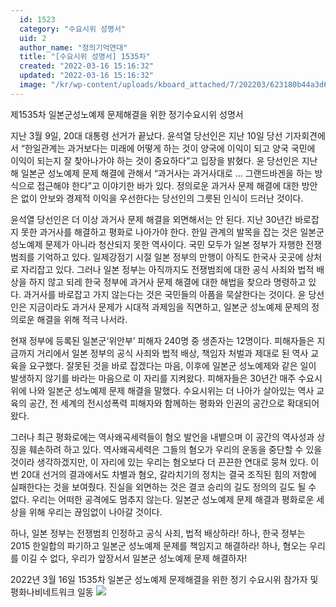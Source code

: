 ```yaml
---
  id: 1523
  category: "수요시위 성명서"
  uid: 2
  author_name: "정의기억연대"
  title: "[수요시위 성명서] 1535차"
  created: "2022-03-16 15:16:32"
  updated: "2022-03-16 15:16:32"
  image: "/kr/wp-content/uploads/kboard_attached/7/202203/623180b44a3d67444645.jpg"
---
```

제1535차 일본군성노예제 문제해결을 위한 정기수요시위 성명서

 지난 3월 9일, 20대 대통령 선거가 끝났다. 윤석열 당선인은 지난 10일 당선 기자회견에서 “한일관계는 과거보다는 미래에 어떻게 하는 것이 양국에 이익이 되고 양국 국민에 이익이 되는지 잘 찾아나가야 하는 것이 중요하다”고 입장을 밝혔다. 윤 당선인은 지난해 일본군 성노예제 문제 해결에 관해서 “과거사는 과거사대로 … 그랜드바겐을 하는 방식으로 접근해야 한다”고 이야기한 바가 있다. 정의로운 과거사 문제 해결에 대한 방안은 없이 안보와 경제적 이익을 우선한다는 당선인의 그릇된 인식이 드러난 것이다.

 윤석열 당선인은 더 이상 과거사 문제 해결을 외면해서는 안 된다. 지난 30년간 바로잡지 못한 과거사를 해결하고 평화로 나아가야 한다. 한일 관계의 발목을 잡는 것은 일본군 성노예제 문제가 아니라 청산되지 못한 역사이다. 국민 모두가 일본 정부가 자행한 전쟁범죄를 기억하고 있다. 일제강점기 시절 일본 정부의 만행이 아직도 한국사 곳곳에 상처로 자리잡고 있다. 그러나 일본 정부는 아직까지도 전쟁범죄에 대한 공식 사죄와 법적 배상을 하지 않고 되레 한국 정부에 과거사 문제 해결에 대한 해법을 찾으라 명령하고 있다. 과거사를 바로잡고 가지 않는다는 것은 국민들의 아픔을 묵살한다는 것이다. 윤 당선인은 지금이라도 과거사 문제가 시대적 과제임을 직면하고, 일본군 성노예제 문제의 정의로운 해결을 위해 적극 나서라.

 현재 정부에 등록된 일본군‘위안부’ 피해자 240명 중 생존자는 12명이다. 피해자들은 지금까지 거리에서 일본 정부의 공식 사죄와 법적 배상, 책임자 처벌과 제대로 된 역사 교육을 요구했다. 잘못된 것을 바로 잡겠다는 마음, 이후에 일본군 성노예제와 같은 일이 발생하지 않기를 바라는 마음으로 이 자리를 지켜왔다. 피해자들은 30년간 매주 수요시위에 나와 일본군 성노예제 문제 해결을 말했다. 수요시위는 더 나아가 살아있는 역사 교육의 공간, 전 세계의 전시성폭력 피해자와 함께하는 평화와 인권의 공간으로 확대되어 왔다. 

그러나 최근 평화로에는 역사왜곡세력들이 혐오 발언을 내뱉으며 이 공간의 역사성과 상징을 훼손하려 하고 있다. 역사왜곡세력은 그들의 혐오가 우리의 운동을 중단할 수 있을 것이라 생각하겠지만, 이 자리에 있는 우리는 혐오보다 더 끈끈한 연대로 뭉쳐 있다. 이번 20대 선거의 결과에서도 차별과 혐오, 갈라치기의 정치는 결국 조직된 힘의 저항에 실패한다는 것을 보여줬다. 진실을 외면하는 것은 결코 승리의 길도 정의의 길도 될 수 없다. 우리는 어떠한 공격에도 멈추지 않는다. 일본군 성노예제 문제 해결과 평화로운 세상을 위해 우리는 끊임없이 나아갈 것이다.

하나, 일본 정부는 전쟁범죄 인정하고 공식 사죄, 법적 배상하라!
하나, 한국 정부는 2015 한일합의 파기하고 일본군 성노예제 문제를 책임지고 해결하라!
하나, 혐오는 우리를 이길 수 없다, 우리가 앞장서서 일본군 성노예제 문제 해결하자!


2022년 3월 16일
1535차 일본군 성노예제 문제해결을 위한 정기 수요시위 참가자 및 평화나비네트워크 일동 
![](/kr/wp-content/uploads/kboard_attached/7/202203/623180b44a3d67444645.jpg)